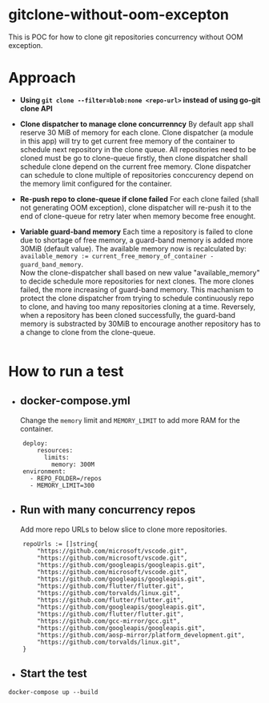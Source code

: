 # gitclone-without-oom-excepton

This is POC for how to clone git repositories concurrency without OOM exception.

# Approach

- **Using `git clone --filter=blob:none <repo-url>` instead of using go-git clone API**

- **Clone dispatcher to manage clone concurrenncy**
  By default app shall reserve 30 MiB of memory for each clone. Clone dispatcher (a module in this app) will try to get current free memory of the container to schedule next repository in the clone queue. All repositories need to be cloned must be go to clone-queue firstly, then clone dispatcher shall schedule clone depend on the current free memory. Clone dispatcher can schedule to clone multiple of repositories conccurency depend on the memory limit configured for the container.

- **Re-push repo to clone-queue if clone failed**
  For each clone failed (shall not generating OOM exception), clone dispatcher will re-push it to the end of clone-queue for retry later when memory become free enought.

- **Variable guard-band memory**
Each time a repository is failed to clone due to shortage of free memory, a guard-band memory is added more 30MiB (default value). The available memory now is recalculated by:  
  	`available_memory := current_free_memory_of_container - guard_band_memory`.  
Now the clone-dispatcher shall based on new value "available_memory" to decide schedule more repositories for next clones. The more clones failed, the more increasing of guard-band memory. This machanism to protect the clone dispatcher from trying to schedule continuously repo to clone, and having too many repositories cloning at a time.
Reversely, when a repository has been cloned successfully, the guard-band memory is substracted by 30MiB to encourage another repository has to a change to clone from the clone-queue.

<img src="[/path/to/img.jpg](https://github.com/gr-hao/gitclone-without-oom-excepton/blob/19cfc0be74a1ad229dd6bae00d5eb14457d6f1fe/diagram.png)" alt="" title="">

# How to run a test

- ## docker-compose.yml
  Change the `memory` limit and `MEMORY_LIMIT` to add more RAM for the container.

```
    deploy:
        resources:
          limits:
            memory: 300M
    environment:
      - REPO_FOLDER=/repos
      - MEMORY_LIMIT=300
```

- ## Run with many concurrency repos
  Add more repo URLs to below slice to clone more repositories.

```
	repoUrls := []string{
		"https://github.com/microsoft/vscode.git",
		"https://github.com/microsoft/vscode.git",
		"https://github.com/googleapis/googleapis.git",
		"https://github.com/microsoft/vscode.git",
		"https://github.com/googleapis/googleapis.git",
		"https://github.com/flutter/flutter.git",
		"https://github.com/torvalds/linux.git",
		"https://github.com/flutter/flutter.git",
		"https://github.com/googleapis/googleapis.git",
		"https://github.com/flutter/flutter.git",
		"https://github.com/gcc-mirror/gcc.git",
		"https://github.com/googleapis/googleapis.git",
		"https://github.com/aosp-mirror/platform_development.git",
		"https://github.com/torvalds/linux.git",
	}
```
- ## Start the test  
`docker-compose up --build`
